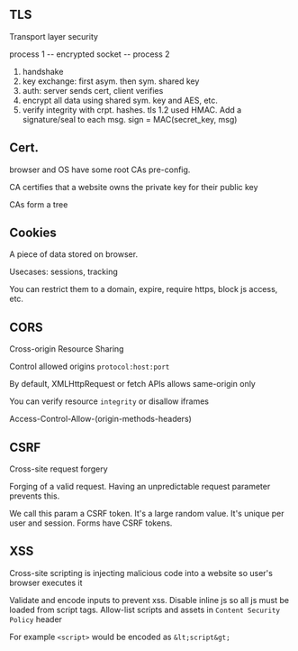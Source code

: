 ---
---
## TLS

Transport layer security

process 1 -- encrypted socket -- process 2

1. handshake 
2. key exchange: first asym. then sym. shared key 
3. auth: server sends cert, client verifies 
4. encrypt all data using shared sym. key and AES, etc. 
5. verify integrity with crpt. hashes. tls 1.2 used HMAC. Add a signature/seal to each msg. sign = MAC(secret_key, msg)

## Cert. 

browser and OS have some root CAs pre-config. 

CA certifies that a website owns the private key for their public key 

CAs form a tree 

## Cookies 

A piece of data stored on browser. 

Usecases: sessions, tracking

You can restrict them to a domain, expire, require https, block js access, etc. 

## CORS

Cross-origin Resource Sharing 

Control allowed origins `protocol:host:port`

By default, XMLHttpRequest or fetch APIs allows same-origin only 

You can verify resource `integrity` or disallow iframes 

Access-Control-Allow-(origin-methods-headers)

## CSRF

Cross-site request forgery  

Forging of a valid request. Having an unpredictable request parameter prevents this. 

We call this param a CSRF token. It's a large random value. It's unique per user and session. Forms have CSRF tokens. 

## XSS

Cross-site scripting is injecting malicious code into a website so user's browser executes it 

Validate and encode inputs to prevent xss. Disable inline js so all js must be loaded from script tags. Allow-list scripts and assets in `Content Security Policy` header

For example `<script>` would be encoded as `&lt;script&gt;`

